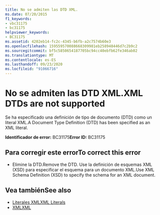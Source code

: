 ```yaml
---
title: No se admiten las DTD XML.
ms.date: 07/20/2015
f1_keywords:
- vbc31175
- bc31175
helpviewer_keywords:
- BC31175
ms.assetid: 4202eb14-fc2c-4345-b6fb-a2c7574b60e3
ms.openlocfilehash: 159559570088668309981eb258948446d7c2b9c2
ms.sourcegitcommit: bf5c5850654187705bc94cc40ebfb62fe346ab02
ms.translationtype: MT
ms.contentlocale: es-ES
ms.lasthandoff: 09/23/2020
ms.locfileid: "91066716"
---
```

# <a name="xml-dtds-are-not-supported"></a><span data-ttu-id="167e6-102">No se admiten las DTD XML.</span><span class="sxs-lookup"><span data-stu-id="167e6-102">XML DTDs are not supported</span></span>

<span data-ttu-id="167e6-103">Se ha especificado una definición de tipo de documento (DTD) como un literal XML.</span><span class="sxs-lookup"><span data-stu-id="167e6-103">A Document Type Definition (DTD) has been specified as an XML literal.</span></span>  
  
 <span data-ttu-id="167e6-104">**Identificador de error:** BC31175</span><span class="sxs-lookup"><span data-stu-id="167e6-104">**Error ID:** BC31175</span></span>  
  
## <a name="to-correct-this-error"></a><span data-ttu-id="167e6-105">Para corregir este error</span><span class="sxs-lookup"><span data-stu-id="167e6-105">To correct this error</span></span>  
  
- <span data-ttu-id="167e6-106">Elimine la DTD.</span><span class="sxs-lookup"><span data-stu-id="167e6-106">Remove the DTD.</span></span> <span data-ttu-id="167e6-107">Use la definición de esquemas XML (XSD) para especificar el esquema para un documento XML.</span><span class="sxs-lookup"><span data-stu-id="167e6-107">Use XML Schema Definition (XSD) to specify the schema for an XML document.</span></span>  
  
## <a name="see-also"></a><span data-ttu-id="167e6-108">Vea también</span><span class="sxs-lookup"><span data-stu-id="167e6-108">See also</span></span>

- [<span data-ttu-id="167e6-109">Literales XML</span><span class="sxs-lookup"><span data-stu-id="167e6-109">XML Literals</span></span>](../language-reference/xml-literals/index.md)
- [<span data-ttu-id="167e6-110">XML</span><span class="sxs-lookup"><span data-stu-id="167e6-110">XML</span></span>](../programming-guide/language-features/xml/index.md)
